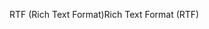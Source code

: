 <span data-ttu-id="47ad9-101">RTF (Rich Text Format)</span><span class="sxs-lookup"><span data-stu-id="47ad9-101">Rich Text Format (RTF)</span></span>